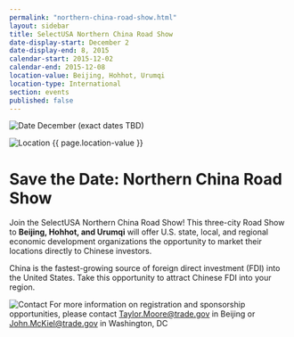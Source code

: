 ```yaml
---
permalink: "northern-china-road-show.html"
layout: sidebar
title: SelectUSA Northern China Road Show
date-display-start: December 2
date-display-end: 8, 2015
calendar-start: 2015-12-02
calendar-end: 2015-12-08
location-value: Beijing, Hohhot, Urumqi
location-type: International
section: events
published: false
---
```


![Date](https://google.github.io/material-design-icons/action/svg/design/ic_event_24px.svg "Date") December (exact dates TBD)

![Location](http://google.github.io/material-design-icons/social/svg/design/ic_location_city_24px.svg "Location") {{ page.location-value }}

# Save the Date: Northern China Road Show

Join the SelectUSA Northern China Road Show! This three-city Road Show to **Beijing, Hohhot, and Urumqi** will offer U.S. state, local, and regional economic development organizations the opportunity to market their locations directly to Chinese investors. 

China is the fastest-growing source of foreign direct investment (FDI) into the United States. Take this opportunity to attract Chinese FDI into your region. 

![Contact](https://google.github.io/material-design-icons/action/svg/design/ic_question_answer_24px.svg "Contact") For more information on registration and sponsorship opportunities, please contact [Taylor.Moore@trade.gov](mailto:taylor.moore@trade.gov) in Beijing or [John.McKiel@trade.gov](mailto:John.McKiel@trade.gov) in Washington, DC
